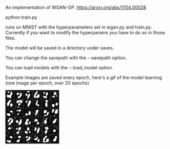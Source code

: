 An implementation of WGAN-GP.
https://arxiv.org/abs/1704.00028


python train.py

runs on MNIST with the hyperparameters set in wgan.py and train.py.
Currently if you want to modify the hyperparams you have to do so in those files.

The model will be saved in a directory under saves.

You can change the savepath with the --savepath option.

You can load models with the --load_model option.

Example images are saved every epoch, here's a gif of the model learning (one image per epoch, over 20 epochs)


![Gif of mnist training](mnist.gif)

